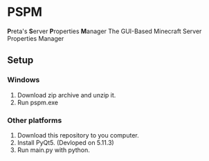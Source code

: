 # PSPM
**P**reta's **S**erver **P**roperties **M**anager
The GUI-Based Minecraft Server Properties Manager

## Setup

### Windows
1. Download zip archive and unzip it.
1. Run pspm.exe

### Other platforms
1. Download this repository to you computer.
1. Install PyQt5. (Devloped on 5.11.3)
1. Run main.py with python.